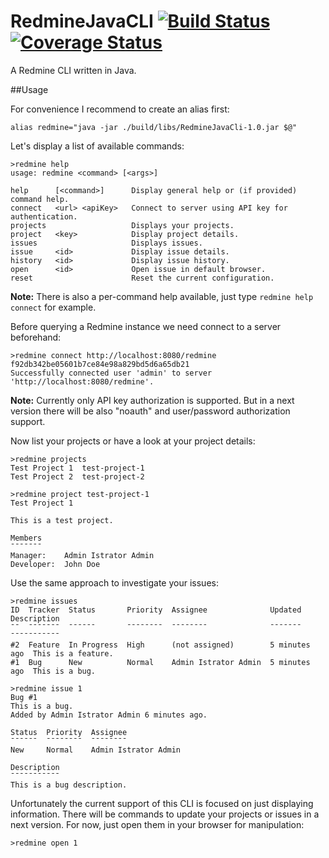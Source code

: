 # RedmineJavaCLI [![Build Status](https://travis-ci.org/a11n/RedmineJavaCLI.svg)](https://travis-ci.org/a11n/RedmineJavaCLI) [![Coverage Status](https://coveralls.io/repos/a11n/RedmineJavaCLI/badge.svg)](https://coveralls.io/r/a11n/RedmineJavaCLI)

A Redmine CLI written in Java.

##Usage

For convenience I recommend to create an alias first:
```shell
alias redmine="java -jar ./build/libs/RedmineJavaCli-1.0.jar $@"
```

Let's display a list of available commands:
```shell
>redmine help
usage: redmine <command> [<args>]

help      [<command>]      Display general help or (if provided) command help.  
connect   <url> <apiKey>   Connect to server using API key for authentication.  
projects                   Displays your projects.                              
project   <key>            Display project details.                             
issues                     Displays issues.                                     
issue     <id>             Display issue details.                               
history   <id>             Display issue history.                               
open      <id>             Open issue in default browser.                       
reset                      Reset the current configuration. 
```

**Note:** There is also a per-command help available, just type `redmine help connect` for example.

Before querying a Redmine instance we need connect to a server beforehand:
```shell
>redmine connect http://localhost:8080/redmine f92db342be05601b7ce84e98a829bd5d6a65db21
Successfully connected user 'admin' to server 'http://localhost:8080/redmine'.
```

**Note:** Currently only API key authorization is supported. But in a next version there will be also "noauth" and user/password authorization support.

Now list your projects or have a look at your project details:

```shell
>redmine projects
Test Project 1  test-project-1  
Test Project 2  test-project-2

>redmine project test-project-1
Test Project 1

This is a test project.

Members
¯¯¯¯¯¯¯
Manager:    Admin Istrator Admin  
Developer:  John Doe
```

Use the same approach to investigate your issues:
```shell
>redmine issues
ID  Tracker  Status       Priority  Assignee              Updated        Description         
¯¯  ¯¯¯¯¯¯¯  ¯¯¯¯¯¯       ¯¯¯¯¯¯¯¯  ¯¯¯¯¯¯¯¯              ¯¯¯¯¯¯¯        ¯¯¯¯¯¯¯¯¯¯¯         
#2  Feature  In Progress  High      (not assigned)        5 minutes ago  This is a feature.  
#1  Bug      New          Normal    Admin Istrator Admin  5 minutes ago  This is a bug. 

>redmine issue 1
Bug #1
This is a bug.
Added by Admin Istrator Admin 6 minutes ago. 

Status  Priority  Assignee              
¯¯¯¯¯¯  ¯¯¯¯¯¯¯¯  ¯¯¯¯¯¯¯¯              
New     Normal    Admin Istrator Admin  

Description
¯¯¯¯¯¯¯¯¯¯¯
This is a bug description.
```

Unfortunately the current support of this CLI is focused on just displaying information. There will be commands to update your projects or issues in a next version. For now, just open them in your browser for manipulation:

```shell
>redmine open 1
```
